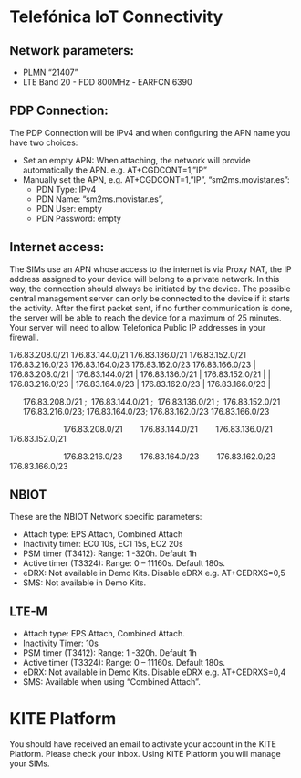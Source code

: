 # Telefónica IoT Connectivity

## Network parameters:
- PLMN “21407”
- LTE Band 20 - FDD 800MHz - EARFCN 6390

## PDP Connection:
The PDP Connection will be IPv4 and when configuring the APN name you have two choices:
- Set an empty APN: When attaching, the network will provide automatically the APN.
e.g. AT+CGDCONT=1,”IP”
- Manually set the APN, e.g. AT+CGDCONT=1,”IP”, “sm2ms.movistar.es”: 
  - PDN Type: IPv4
  - PDN Name: “sm2ms.movistar.es”, 
  - PDN User: empty
  - PDN Password: empty

## Internet access:
The SIMs use an APN whose access to the internet is via Proxy NAT, the IP address assigned to your device will belong to a private network. 
In this way, the connection should always be initiated by the device. 
The possible central management server can only be connected to the device if it starts the activity. 
After the first packet sent, if no further communication is done, the server will be able to reach the device for a maximum of 25 minutes.
Your server will need to allow Telefonica Public IP addresses in your firewall.

176.83.208.0/21	176.83.144.0/21	176.83.136.0/21	176.83.152.0/21
176.83.216.0/23	176.83.164.0/23	176.83.162.0/23	176.83.166.0/23
| 176.83.208.0/21 | 176.83.144.0/21 | 176.83.136.0/21 | 176.83.152.0/21 |
| 176.83.216.0/23 | 176.83.164.0/23 | 176.83.162.0/23 | 176.83.166.0/23 |

&nbsp;&nbsp;&nbsp;&nbsp;&nbsp;&nbsp;176.83.208.0/21 ;&nbsp; 176.83.144.0/21 ;&nbsp; 176.83.136.0/21 ;&nbsp; 176.83.152.0/21
&nbsp;&nbsp;&nbsp;&nbsp;&nbsp;&nbsp;176.83.216.0/23;&nbsp;176.83.164.0/23;&nbsp;176.83.162.0/23	176.83.166.0/23

&nbsp; &nbsp; &nbsp; &nbsp; &nbsp; &nbsp; &nbsp; &nbsp; &nbsp; &nbsp; &nbsp; &nbsp; 176.83.208.0/21&nbsp; &nbsp; &nbsp; &nbsp; 176.83.144.0/21&nbsp; &nbsp; &nbsp; &nbsp; 176.83.136.0/21&nbsp; &nbsp; &nbsp; &nbsp; 176.83.152.0/21

&nbsp; &nbsp; &nbsp; &nbsp; &nbsp; &nbsp; &nbsp; &nbsp; &nbsp; &nbsp; &nbsp; &nbsp; 176.83.216.0/23&nbsp; &nbsp; &nbsp; &nbsp; 176.83.164.0/23&nbsp; &nbsp; &nbsp; &nbsp; 176.83.162.0/23&nbsp; &nbsp; &nbsp; &nbsp; 176.83.166.0/23

## NBIOT
These are the NBIOT Network specific parameters:
- Attach type: EPS Attach, Combined Attach
- Inactivity timer: EC0 10s, EC1 15s, EC2 20s
- PSM timer (T3412): Range: 1 -320h. Default 1h
- Active timer (T3324): Range: 0 – 11160s. Default 180s.
- eDRX: Not available in Demo Kits. Disable eDRX e.g. AT+CEDRXS=0,5
- SMS: Not available in Demo Kits.

## LTE-M
- Attach type: EPS Attach, Combined Attach.
- Inactivity Timer: 10s
- PSM timer (T3412): Range: 1 -320h. Default 1h
- Active timer (T3324): Range: 0 – 11160s. Default 180s.
- eDRX: Not available in Demo Kits. Disable eDRX e.g. AT+CEDRXS=0,4
- SMS: Available when using “Combined Attach”.

# KITE Platform
You should have received an email to activate your account in the KITE Platform. Please check your inbox. Using KITE Platform you will manage your SIMs.
